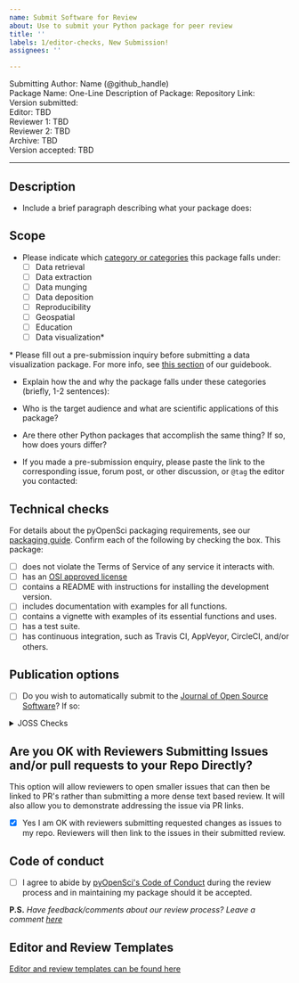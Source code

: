 ```yaml
---
name: Submit Software for Review
about: Use to submit your Python package for peer review
title: ''
labels: 1/editor-checks, New Submission!
assignees: ''

---
```


Submitting Author: Name (@github_handle)  
Package Name: 
One-Line Description of Package: 
Repository Link:  
Version submitted:   
Editor: TBD  
Reviewer 1: TBD  
Reviewer 2: TBD  
Archive: TBD  
Version accepted: TBD   

---

## Description

- Include a brief paragraph describing what your package does:

## Scope 
- Please indicate which [category or categories](https://www.pyopensci.org/dev_guide/peer_review/aims_scope.html) this package falls under:
	- [ ] Data retrieval
	- [ ] Data extraction
	- [ ] Data munging
	- [ ] Data deposition
	- [ ] Reproducibility
	- [ ] Geospatial
	- [ ] Education
	- [ ] Data visualization*

\* Please fill out a pre-submission inquiry before submitting a data visualization package. For more info, see [this section](https://www.pyopensci.org/dev_guide/peer_review/aims_scope.html#notes-on-categories) of our guidebook.

- Explain how the and why the package falls under these categories (briefly, 1-2 sentences):

-   Who is the target audience and what are scientific applications of this package?  

-   Are there other Python packages that accomplish the same thing? If so, how does yours differ?

-   If you made a pre-submission enquiry, please paste the link to the corresponding issue, forum post, or other discussion, or `@tag` the editor you contacted:

## Technical checks

For details about the pyOpenSci packaging requirements, see our [packaging guide](https://www.pyopensci.org/dev_guide/packaging/packaging_guide.html). Confirm each of the following by checking the box.  This package:

- [ ] does not violate the Terms of Service of any service it interacts with. 
- [ ] has an [OSI approved license](https://opensource.org/licenses)
- [ ] contains a README with instructions for installing the development version. 
- [ ] includes documentation with examples for all functions.
- [ ] contains a vignette with examples of its essential functions and uses.
- [ ] has a test suite.
- [ ] has continuous integration, such as Travis CI, AppVeyor, CircleCI, and/or others.

## Publication options

- [ ] Do you wish to automatically submit to the [Journal of Open Source Software](http://joss.theoj.org/)? If so:

<details>
 <summary>JOSS Checks</summary>  

- [ ] The package has an **obvious research application** according to JOSS's definition in their [submission requirements](https://joss.readthedocs.io/en/latest/submitting.html#submission-requirements). Be aware that completing the pyOpenSci review process **does not** guarantee acceptance to JOSS. Be sure to read their submission requirements (linked above) if you are interested in submitting to JOSS. 
- [ ] The package is not a "minor utility" as defined by JOSS's [submission requirements](https://joss.readthedocs.io/en/latest/submitting.html#submission-requirements): "Minor ‘utility’ packages, including ‘thin’ API clients, are not acceptable." pyOpenSci welcomes these packages under "Data Retrieval", but JOSS has slightly different criteria.
- [ ] The package contains a `paper.md` matching [JOSS's requirements](https://joss.readthedocs.io/en/latest/submitting.html#what-should-my-paper-contain) with a high-level description in the package root or in `inst/`.
- [ ] The package is deposited in a long-term repository with the DOI: 

*Note: Do not submit your package separately to JOSS*
  
</details>

## Are you OK with Reviewers Submitting Issues and/or pull requests to your Repo Directly?
This option will allow reviewers to open smaller issues that can then be linked to PR's rather than submitting a more dense text based review. It will also allow you to demonstrate addressing the issue via PR links.

- [x] Yes I am OK with reviewers submitting requested changes as issues to my repo. Reviewers will then link to the issues in their submitted review.

## Code of conduct

- [ ] I agree to abide by [pyOpenSci's Code of Conduct](https://www.pyopensci.org/contributing-guide/peer_review/coc.html) during the review process and in maintaining my package should it be accepted.


**P.S.** *Have feedback/comments about our review process? Leave a comment [here](https://github.com/pyOpenSci/governance/issues/8)*

## Editor and Review Templates

[Editor and review templates can be found here](https://www.pyopensci.org/contributing-guide/appendices/templates.html)
